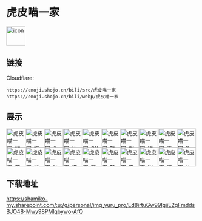 # 虎皮喵一家
<img src="https://emoji.shojo.cn/bili/src/虎皮喵一家/icon.png" width="50" height="50" alt="icon">

## 链接
Cloudflare:
```
https://emoji.shojo.cn/bili/src/虎皮喵一家
https://emoji.shojo.cn/bili/webp/虎皮喵一家
```
## 展示
<img src="https://emoji.shojo.cn/bili/src/虎皮喵一家/虎皮喵一家-吃惊.png" width="50" height="50" alt="虎皮喵一家-吃惊"><img src="https://emoji.shojo.cn/bili/src/虎皮喵一家/虎皮喵一家-呕.png" width="50" height="50" alt="虎皮喵一家-呕"><img src="https://emoji.shojo.cn/bili/src/虎皮喵一家/虎皮喵一家-头笑掉了.png" width="50" height="50" alt="虎皮喵一家-头笑掉了"><img src="https://emoji.shojo.cn/bili/src/虎皮喵一家/虎皮喵一家-比心.png" width="50" height="50" alt="虎皮喵一家-比心"><img src="https://emoji.shojo.cn/bili/src/虎皮喵一家/虎皮喵一家-OK.png" width="50" height="50" alt="虎皮喵一家-OK"><img src="https://emoji.shojo.cn/bili/src/虎皮喵一家/虎皮喵一家-略略略.png" width="50" height="50" alt="虎皮喵一家-略略略"><img src="https://emoji.shojo.cn/bili/src/虎皮喵一家/虎皮喵一家-刺激.png" width="50" height="50" alt="虎皮喵一家-刺激"><img src="https://emoji.shojo.cn/bili/src/虎皮喵一家/虎皮喵一家-狗带.png" width="50" height="50" alt="虎皮喵一家-狗带"><img src="https://emoji.shojo.cn/bili/src/虎皮喵一家/虎皮喵一家-喜欢.png" width="50" height="50" alt="虎皮喵一家-喜欢"><img src="https://emoji.shojo.cn/bili/src/虎皮喵一家/虎皮喵一家-吹牛.png" width="50" height="50" alt="虎皮喵一家-吹牛"><img src="https://emoji.shojo.cn/bili/src/虎皮喵一家/虎皮喵一家-开心.png" width="50" height="50" alt="虎皮喵一家-开心"><img src="https://emoji.shojo.cn/bili/src/虎皮喵一家/虎皮喵一家-啵叽.png" width="50" height="50" alt="虎皮喵一家-啵叽"><img src="https://emoji.shojo.cn/bili/src/虎皮喵一家/虎皮喵一家-沙雕.png" width="50" height="50" alt="虎皮喵一家-沙雕"><img src="https://emoji.shojo.cn/bili/src/虎皮喵一家/虎皮喵一家-摸摸.png" width="50" height="50" alt="虎皮喵一家-摸摸"><img src="https://emoji.shojo.cn/bili/src/虎皮喵一家/虎皮喵一家-哭哭.png" width="50" height="50" alt="虎皮喵一家-哭哭"><img src="https://emoji.shojo.cn/bili/src/虎皮喵一家/虎皮喵一家-赞.png" width="50" height="50" alt="虎皮喵一家-赞"><img src="https://emoji.shojo.cn/bili/src/虎皮喵一家/虎皮喵一家-干杯~.png" width="50" height="50" alt="虎皮喵一家-干杯~"><img src="https://emoji.shojo.cn/bili/src/虎皮喵一家/虎皮喵一家-谢谢.png" width="50" height="50" alt="虎皮喵一家-谢谢"><img src="https://emoji.shojo.cn/bili/src/虎皮喵一家/虎皮喵一家-超棒.png" width="50" height="50" alt="虎皮喵一家-超棒"><img src="https://emoji.shojo.cn/bili/src/虎皮喵一家/虎皮喵一家-冲鸭.png" width="50" height="50" alt="虎皮喵一家-冲鸭">

## 下载地址

https://shamiko-my.sharepoint.com/:u:/g/personal/img_yuru_pro/Ed8irtuGw99IgjiE2gFmddsBJO48-Mwy98PMlqbywo-AfQ